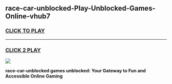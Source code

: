 
## race-car-unblocked-Play-Unblocked-Games-Online-vhub7
<h3>
<a href="https://premium76.site?title=race-car-unblocked&ref=25A">CLICK TO PLAY</a></h3>
<hr>

<h3>
<a href="https://premium76.site?title=race-car-unblocked&ref=25A">CLICK 2 PLAY</a>
  
</h3>

<a href="https://premium76.site?title=race-car-unblocked&ref=25A"><img src="https://clearcache.store/games.png"></a>


**race-car-unblocked games unblocked: Your Gateway to Fun and Accessible Online Gaming**
